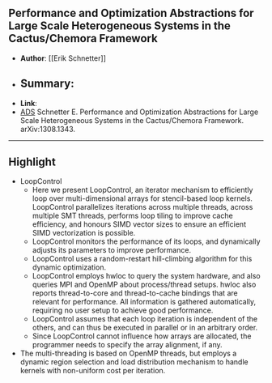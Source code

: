 ## Performance and Optimization Abstractions for Large Scale Heterogeneous Systems in the Cactus/Chemora Framework

- **Author**: [[Erik Schnetter]]
- **Summary**:
	- 
- **Link**: 
- [ADS](https://ui.adsabs.harvard.edu/abs/2013arXiv1308.1343S/abstract) Schnetter E. Performance and Optimization Abstractions for Large Scale Heterogeneous Systems in the Cactus/Chemora Framework. arXiv:1308.1343.

___

## Highlight

- LoopControl
	- Here we present LoopControl, an iterator mechanism to efficiently loop over multi-dimensional arrays for stencil-based loop kernels. LoopControl parallelizes iterations across multiple threads, across multiple SMT threads, performs loop tiling to improve cache efficiency, and honours SIMD vector sizes to ensure an efficient SIMD vectorization is possible.
	- LoopControl monitors the performance of its loops, and dynamically adjusts its parameters to improve performance.
	- LoopControl uses a random-restart hill-climbing algorithm for this dynamic optimization.
	- LoopControl employs hwloc to query the system hardware, and also queries MPI and OpenMP about process/thread setups. hwloc also reports thread-to-core and thread-to-cache bindings that are relevant for performance. All information is gathered automatically, requiring no user setup to achieve good performance.
	- LoopControl assumes that each loop iteration is independent of the others, and can thus be executed in parallel or in an arbitrary order.
	- Since LoopControl cannot influence how arrays are allocated, the programmer needs to specify the array alignment, if any.
- The multi-threading is based on OpenMP threads, but employs a dynamic region selection and load distribution mechanism to handle kernels with non-uniform cost per iteration.